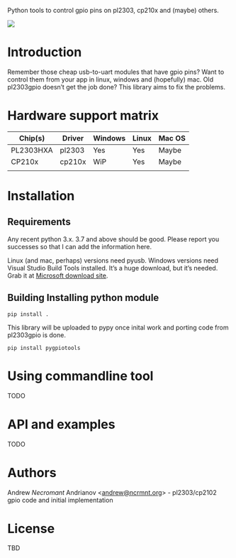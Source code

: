 Python tools to control gpio pins on pl2303, cp210x and (maybe) others.


![](https://ci.appveyor.com/api/projects/status/github/nekromant/pygpiotools?svg=true)

# Introduction

Remember those cheap usb-to-uart modules that have gpio pins? Want to
control them from your app in linux, windows and (hopefully) mac. Old
pl2303gpio doesn’t get the job done? This library aims to fix the
problems.

# Hardware support matrix


| Chip(s)   | Driver | Windows | Linux | Mac OS |
|-----------|--------|---------|-------|--------|
| PL2303HXA | pl2303 | Yes     | Yes   | Maybe  |
| CP210x    | cp210x | WiP     | Yes   | Maybe  |
|           |        |         |       |        |


# Installation

## Requirements

Any recent python 3.x. 3.7 and above should be good. Please report you
successes so that I can add the information here.

Linux (and mac, perhaps) versions need pyusb. Windows versions need
Visual Studio Build Tools installed. It’s a huge download, but it’s
needed. Grab it at [Microsoft download
site](https://visualstudio.microsoft.com/downloads/#build-tools-for-visual-studio-2017).

## Building Installing python module

    pip install .

This library will be uploaded to pypy once inital work and porting code
from pl2303gpio is done.

    pip install pygpiotools

# Using commandline tool

TODO

# API and examples

TODO

# Authors

Andrew *Necromant* Andrianov &lt;<andrew@ncrmnt.org>&gt; - pl2303/cp2102
gpio code and initial implementation

# License

TBD